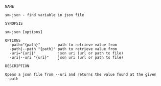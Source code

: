     NAME

    sm-json - find variable in json file

    SYNOPSIS

    sm-json [options]

    OPTIONS
      -path="{path}"        path to retrieve value from
      -path|--path "{path}" path to retrieve value from
      -uri="{uri}"          json uri (url or path to file)
      -uri|--uri "{uri}"    json uri (url or path to file)

    DESCRIPTION

    Opens a json file from --uri and returns the value found at the given --path

